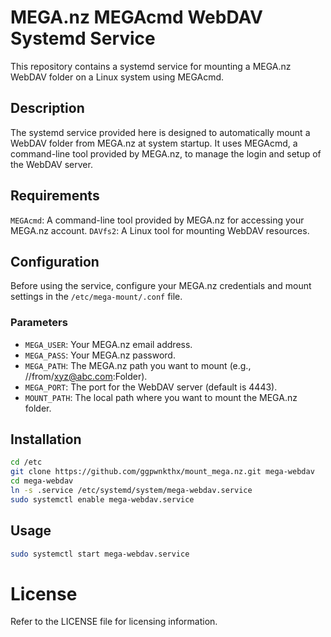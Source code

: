 # MEGA.nz MEGAcmd WebDAV Systemd Service
This repository contains a systemd service for mounting a MEGA.nz WebDAV folder on a Linux system using MEGAcmd.

## Description
The systemd service provided here is designed to automatically mount a WebDAV folder from MEGA.nz at system startup. It uses MEGAcmd, a command-line tool provided by MEGA.nz, to manage the login and setup of the WebDAV server.

## Requirements
`MEGAcmd`: A command-line tool provided by MEGA.nz for accessing your MEGA.nz account.
`DAVfs2`: A Linux tool for mounting WebDAV resources.

## Configuration
Before using the service, configure your MEGA.nz credentials and mount settings in the `/etc/mega-mount/.conf` file.

### Parameters
* `MEGA_USER`: Your MEGA.nz email address.
* `MEGA_PASS`: Your MEGA.nz password.
* `MEGA_PATH`: The MEGA.nz path you want to mount (e.g., //from/xyz@abc.com:Folder).
* `MEGA_PORT`: The port for the WebDAV server (default is 4443).
* `MOUNT_PATH`: The local path where you want to mount the MEGA.nz folder.

## Installation
```bash
cd /etc
git clone https://github.com/ggpwnkthx/mount_mega.nz.git mega-webdav
cd mega-webdav
ln -s .service /etc/systemd/system/mega-webdav.service
sudo systemctl enable mega-webdav.service
```

## Usage
```bash
sudo systemctl start mega-webdav.service
```

# License
Refer to the LICENSE file for licensing information.